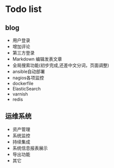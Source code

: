 # Todo list

## blog
- 用户登录
- 增加评论
- 第三方登录
- Markdown 编辑发表文章
- 全局搜索功能(初步完成,还差中文分词，页面调整)
- ansible自动部署
- nagios各项监控
- dockerfile
- ElasticSearch
- varnish
- redis


## 运维系统
- 资产管理
- 系统监控
- 持续集成
- 系统信息报表展示
- 导出功能
- 其它
